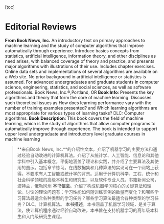 [toc]

# Editorial Reviews

**From Book News, Inc.** An introductory text on primary approaches to machine learning and
the study of computer algorithms that improve automatically through experience. Introduce
basics concepts from statistics, artificial intelligence, information theory, and other disciplines as need arises, with balanced coverage of theory and practice, and presents major algorithms with illustrations of their use. Includes chapter exercises. Online data sets and implementations of several algorithms are available on a Web site. No prior background in artificial intelligence or statistics is assumed. For advanced undergraduates and graduate students in computer science, engineering, statistics, and social sciences, as well as software professionals. Book News, Inc.®,Portland, OR
**Book Info**: Presents the key algorithms and theory that form the core of machine learning.
Discusses such theoretical issues as How does learning performance vary with the number of
training examples presented? and Which learning algorithms are most appropriate for various
types of learning tasks? DLC: Computer algorithms.
**Book Description**: This book covers the field of machine learning, which is the study of
algorithms that allow computer programs to automatically improve through experience. The
book is intended to support upper level undergraduate and introductory level graduate courses in machine learning  

> **来自Book News, Inc.**的介绍性文本，介绍了机器学习的主要方法和通过经验自动改进的计算机算法。介绍了从统计学、人工智能、信息论和其他学科中引入基本概念，平衡地涵盖了理论和实践，并介绍了主要算法及其使用的图示。包括章节练习。在线数据集和几种算法的实现可在一个网站上获得。不要求有人工智能或统计学的背景。适用于计算机科学、工程、统计和社会科学领域的高级本科生和研究生，以及软件专业人员。书籍新闻公司，波特兰，俄勒冈州
> **本书信息**。介绍了构成机器学习核心的关键算法和理论。讨论的理论问题有：学习性能如何随训练实例的数量而变化？和哪些学习算法最适合各种类型的学习任务？哪些学习算法最适合各种类型的学习任务？DLC。计算机算法。
> **本书描述**。本书涵盖了机器学习领域，是关于算法，使计算机程序通过经验自动改进。本书旨在支持机器学习的高年级本科生和入门级研究生课程。 

